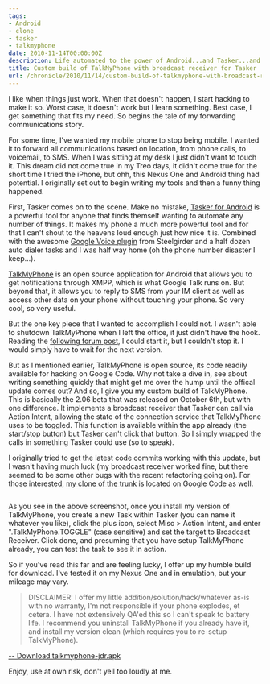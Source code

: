 ```yaml
---
tags:
- Android
- clone
- tasker
- talkmyphone
date: 2010-11-14T00:00:00Z
description: Life automated to the power of Android...and Tasker...and TalkMyPhone.
title: Custom build of TalkMyPhone with broadcast receiver for Tasker
url: /chronicle/2010/11/14/custom-build-of-talkmyphone-with-broadcast-receiver-for-tasker/
---
```


I like when things just work.  When that doesn't happen, I start hacking to make it so.  Worst case, it doesn't work but I learn something.  Best case, I get something that fits my need.  So begins the tale of my forwarding communications story.

For some time, I've wanted my mobile phone to stop being mobile.  I wanted it to forward all communications based on location, from phone calls, to voicemail, to SMS.  When I was sitting at my desk I just didn't want to touch it.  This dream did not come true in my Treo days, it didn't come true for the short time I tried the iPhone, but ohh, this Nexus One and Android thing had potential.  I originally set out to begin writing my tools and then a funny thing happened.

First, Tasker comes on to the scene. Make no mistake, <a href="http://tasker.dinglisch.net/">Tasker for Android</a> is a powerful tool for anyone that finds themself wanting to automate any number of things.  It makes my phone a much more powerful tool and for that I can't shout to the heavens loud enough just how nice it is.  Combined with the awesome <a href="http://sites.google.com/site/steelgirderdevelopmentsite/home/locale-google-voice-plug-in">Google Voice plugin</a> from Steelgirder and a half dozen auto dialer tasks and I was half way home (oh the phone number disaster I keep...).

<a href="http://code.google.com/p/talkmyphone/">TalkMyPhone</a> is an open source application for Android that allows you to get notifications through XMPP, which is what Google Talk runs on.  But beyond that, it allows you to reply to SMS from your IM client as well as access other data on your phone without touching your phone.  So very cool, so very useful.

But the one key piece that I wanted to accomplish I could not. I wasn't able to shutdown TalkMyPhone when I left the office, it just didn't have the hook.  Reading the <a href="http://groups.google.com/group/talkmyphone-users/browse_thread/thread/f238a874513d8e52">following forum post</a>, I could start it, but I couldn't stop it.  I would simply have to wait for the next version.

But as I mentioned earlier, TalkMyPhone is open source, its code readily available for hacking on Google Code.  Why not take a dive in, see about writing something quickly that might get me over the hump until the offical update comes out?  And so, I give you my custom build of TalkMyPhone.  This is basically the 2.06 beta that was released on October 6th, but with one difference.  It implements a broadcast receiver that Tasker can call via Action Intent, allowing the state of the connection service that TalkMyPhone uses to be toggled.  This function is available within the app already (the start/stop button) but Tasker can't click that button.  So I simply wrapped the calls in something Tasker could use (so to speak).

I originally tried to get the latest code commits working with this update, but I wasn't having much luck (my broadcast receiver worked fine, but there seemed to be some other bugs with the recent refactoring going on).  For those interested, <a href="http://code.google.com/r/justindavidribeiro-talkmyphone-tasker/">my clone of the trunk</a> is located on Google Code as well.

<img src="http://justinribeiro.com/chronicle/wp-content/uploads/2010/11/20101114-tasker1.png" alt="">

As you see in the above screenshot, once you install my version of TalkMyPhone, you create a new Task within Tasker (you can name it whatever you like), click the plus icon, select Misc > Action Intent, and enter ".TalkMyPhone.TOGGLE" (case sensitive) and set the target to Broadcast Receiver.  Click done, and presuming that you have setup TalkMyPhone already, you can test the task to see it in action.

So if you've read this far and are feeling lucky, I offer up my humble build for download.  I've tested it on my Nexus One and in emulation, but your mileage may vary.

<blockquote>DISCLAIMER: I offer my little addition/solution/hack/whatever as-is with no warranty, I'm not responsible if your phone explodes, et cetera.  I have not extensively QA'ed this so I can't speak to battery life. I recommend you uninstall TalkMyPhone if you already have it, and install my version clean (which requires you to re-setup TalkMyPhone).</blockquote>

<a href="/chronicle/downloads/talkmyphone-jdr.apk"> -- Download talkmyphone-jdr.apk</a>

Enjoy, use at own risk, don't yell too loudly at me.
